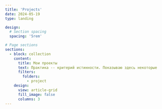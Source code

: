 ```yaml
---
title: 'Projects'
date: 2024-05-19
type: landing

design:
  # Section spacing
  spacing: '5rem'

# Page sections
sections:
  - block: collection
    content:
      title: Мои проекты
      text: Практика -- критерий истинности. Показываю здесь некоторые из моих личных или групповых проектов.
      filters:
        folders:
          - project
    design:
      view: article-grid
      fill_image: false
      columns: 3
---
```

